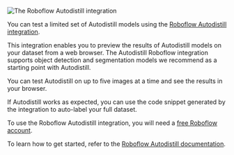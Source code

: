 ![The Roboflow Autodistill integration](https://2486075003-files.gitbook.io/~/files/v0/b/gitbook-x-prod.appspot.com/o/spaces%2F-M6S9nPJhEX9FYH6clfW%2Fuploads%2F1RBqGVmbVEbAFfKUdCjc%2FScreenshot%202023-12-19%20at%2013.47.22.png?alt=media&token=068164b3-a45d-4086-9293-86f8734a0389)

You can test a limited set of Autodistill models using the [Roboflow Autodistill integration](https://docs.roboflow.com/annotate/automated-annotation-with-autodistill).

This integration enables you to preview the results of Autodistill models on your dataset from a web browser. The Autodistill Roboflow integration supports object detection and segmentation models we recommend as a starting point with Autodistill.

You can test Autodistill on up to five images at a time and see the results in your browser.

If Autodistill works as expected, you can use the code snippet generated by the integration to auto-label your full dataset.

To use the Roboflow Autodistill integration, you will need a [free Roboflow account](https://roboflow.com).

To learn how to get started, refer to the [Roboflow Autodistill documentation](https://docs.roboflow.com/annotate/automated-annotation-with-autodistill).